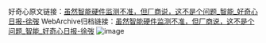 好奇心原文链接：[虽然智能硬件监测不准，但厂商说，这不是个问题_智能_好奇心日报-徐弢](https://www.qdaily.com/articles/6394.html)
WebArchive归档链接：[虽然智能硬件监测不准，但厂商说，这不是个问题_智能_好奇心日报-徐弢](http://web.archive.org/web/20160802194735/http://www.qdaily.com/articles/6394.html)
![image](http://ww3.sinaimg.cn/large/007d5XDply1g3w9szd2hgj30u02kp1kx)